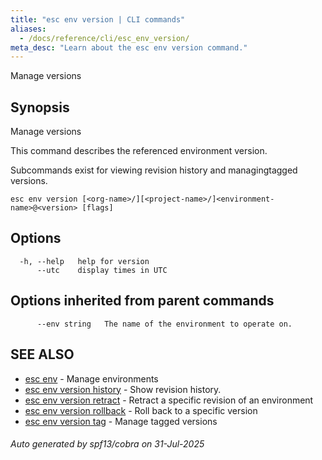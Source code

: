 ```yaml
---
title: "esc env version | CLI commands"
aliases:
  - /docs/reference/cli/esc_env_version/
meta_desc: "Learn about the esc env version command."
---
```




Manage versions

## Synopsis

Manage versions

This command describes the referenced environment version.

Subcommands exist for viewing revision history and managingtagged versions.

```
esc env version [<org-name>/][<project-name>/]<environment-name>@<version> [flags]
```

## Options

```
  -h, --help   help for version
      --utc    display times in UTC
```

## Options inherited from parent commands

```
      --env string   The name of the environment to operate on.
```

## SEE ALSO

* [esc env](/docs/esc/cli/commands/esc_env/)	 - Manage environments
* [esc env version history](/docs/esc/cli/commands/esc_env_version_history/)	 - Show revision history.
* [esc env version retract](/docs/esc/cli/commands/esc_env_version_retract/)	 - Retract a specific revision of an environment
* [esc env version rollback](/docs/esc/cli/commands/esc_env_version_rollback/)	 - Roll back to a specific version
* [esc env version tag](/docs/esc/cli/commands/esc_env_version_tag/)	 - Manage tagged versions

###### Auto generated by spf13/cobra on 31-Jul-2025
